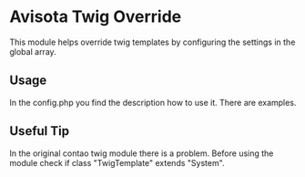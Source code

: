Avisota Twig Override
=====================

This module helps override twig templates by configuring the settings in the global array.

Usage
-----

In the config.php you find the description how to use it.
There are examples.


Useful Tip
----------

In the original contao twig module there is a problem.
Before using the module check if class "TwigTemplate" extends "System".
